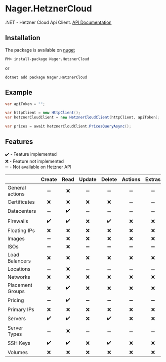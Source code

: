 # Nager.HetznerCloud

.NET - Hetzner Cloud Api Client. [API Documentation](https://docs.hetzner.cloud)


## Installation

The package is available on [nuget](https://www.nuget.org/packages/Nager.HetznerCloud)
```
PM> install-package Nager.HetznerCloud
```

or

```
dotnet add package Nager.HetznerCloud
```

## Example

```cs
var apiToken = "";

var httpClient = new HttpClient();
var hetznerCloudClient = new HetznerCloudClient(httpClient, apiToken);

var prices = await hetznerCloudClient.PricesQueryAsync();
```

## Features

:heavy_check_mark: - Feature implemented\
:x: - Feature not implemented\
:heavy_minus_sign:  - Not available on Hetzner API


|  | Create | Read | Update | Delete | Actions | Extras |
|--|:--:|:--:|:--:|:--:|:--:|:--:|
| General actions | :heavy_minus_sign: | :x: | :heavy_minus_sign: | :heavy_minus_sign: | :heavy_minus_sign: | :heavy_minus_sign: |
| Certificates | :x: | :x: | :x: | :x: | :heavy_minus_sign: | :heavy_minus_sign: |
| Datacenters | :heavy_minus_sign: | :heavy_check_mark: | :heavy_minus_sign: | :heavy_minus_sign: | :heavy_minus_sign: | :heavy_minus_sign: |
| Firewalls | :heavy_check_mark: | :heavy_check_mark: | :x: | :heavy_check_mark: | :x: | :x: |
| Floating IPs | :x: | :x: | :x: | :x: | :x: | :x: |
| Images | :heavy_minus_sign: | :x: | :x: | :x: | :x: | :x: |
| ISOs | :heavy_minus_sign: | :x: | :heavy_minus_sign: | :heavy_minus_sign: | :heavy_minus_sign: | :heavy_minus_sign: |
| Load Balancers | :x: | :x: | :x: | :x: | :x: | :x: |
| Locations | :heavy_minus_sign: | :x: | :heavy_minus_sign: | :heavy_minus_sign: | :heavy_minus_sign: | :heavy_minus_sign: |
| Networks | :x: | :x: | :x: | :x: | :x: | :x: |
| Placement Groups | :x: | :heavy_check_mark: | :x: | :x: | :x: | :x: |
| Pricing | :heavy_minus_sign: | :heavy_check_mark: | :heavy_minus_sign: | :heavy_minus_sign: | :heavy_minus_sign: | :heavy_minus_sign: |
| Primary IPs | :x: | :x: | :x: | :x: | :x: | :x: |
| Servers | :heavy_check_mark: | :heavy_check_mark: | :x: | :heavy_check_mark: | :x: | :x: |
| Server Types | :heavy_minus_sign: | :x: | :heavy_minus_sign: | :heavy_minus_sign: | :heavy_minus_sign: | :heavy_minus_sign: |
| SSH Keys | :heavy_check_mark: | :heavy_check_mark: | :x: | :heavy_check_mark: | :x: | :x: |
| Volumes | :x: | :x: | :x: | :x: | :x: | :x: |
